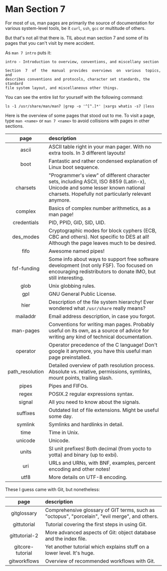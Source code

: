# Man Section 7

For most of us, man pages are primarily the source of documentation for various system-level tools, be it `curl`, `ssh`, `gcc` or multitude of others.

But that's not all that there is. TIL about man section 7 and some of its pages that you can't visit by mere accident.

As `man 7 intro` puts it:

```
intro - Introduction to overview, conventions, and miscellany section

Section  7  of  the  manual  provides  overviews  on  various  topics, and
describes conventions and protocols, character set standards, the standard
file system layout, and miscellaneous other things.
```

You can see the entire list for yourself with the following command:

```
ls -1 /usr/share/man/man7 |grep -o '^[^.]*' |xargs whatis -s7 |less
```

Here is the overview of some pages that stood out to me. To visit a page, type `man <name>` or `man 7 <name>` to avoid collisions with pages in other sections.

| page            | description
| :-------------: | :----------
| ascii           | ASCII table right in your man pager. With no extra tools. In 3 different layouts!
| boot            | Fantastic and rather condensed explanation of Linux boot sequence.
| charsets        | "Programmer's view" of different character sets, including ASCII, ISO 8859 (Latin-x), Unicode and some lesser known national charsets. Hopefully not particularly relevant anymore.
| complex         | Basics of complex number arithmetics, as a man page!
| credentials     | PID, PPID, GID, SID, UID.
| des_modes       | Cryptographic modes for block cyphers (ECB, CBC and others). Not specific to DES at all! Although the page leaves much to be desired.
| fifo            | Awesome named pipes!
| fsf-funding     | Some info about ways to support free software development (not only FSF). Too focused on encouraging redistributors to donate IMO, but still interesting.
| glob            | Unix globbing rules.
| gpl             | GNU General Public License.
| hier            | Description of the file system hierarchy! Ever wondered what `/usr/share` really means?
| mailaddr        | Email address description, in case you forgot.
| man-pages       | Conventions for writing man pages. Probably useful on its own, as a source of advice for writing any kind of technical documentation.
| operator        | Operator precedence of the C language! Don't google it anymore, you have this useful man page preinstalled.
| path_resolution | Detailed overview of path resolution process. Absolute vs. relative, permissions, symlinks, mount points, trailing slash.
| pipes           | Pipes and FIFOs.
| regex           | POSIX.2 regular expressions syntax.
| signal          | All you need to know about the signals.
| suffixes        | Outdated list of file extensions. Might be useful some day.
| symlink         | Symlinks and hardlinks in detail.
| time            | Time in Unix.
| unicode         | Unicode.
| units           | SI unit prefixes! Both decimal (from yocto to yotta) and binary (up to exbi).
| uri             | URLs and URNs, with BNF, examples, percent encoding and other notes!
| utf8            | More details on UTF-8 encoding.

These I guess came with Git, but nonetheless:

| page             | description
| :--------------: | :----------
| gitglossary      | Comprehensive glossary of GIT terms, such as "octopus", "porcelain", "evil merge", and others.
| gittutorial      | Tutorial covering the first steps in using Git.
| gittutorial-2    | More advanced aspects of Git: object database and the index file.
| gitcore-tutorial | Yet another tutorial which explains stuff on a lower level. It's huge.
| gitworkflows     | Overview of recommended workflows with Git.
